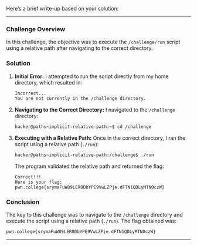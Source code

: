Here’s a brief write-up based on your solution:

---

### Challenge Overview

In this challenge, the objective was to execute the `/challenge/run` script using a relative path after navigating to the correct directory.

### Solution

1. **Initial Error:**
   I attempted to run the script directly from my home directory, which resulted in:

   ```bash
   Incorrect...
   You are not currently in the /challenge directory.
   ```

2. **Navigating to the Correct Directory:**
   I navigated to the `/challenge` directory:

   ```bash
   hacker@paths~implicit-relative-path:~$ cd /challenge
   ```

3. **Executing with a Relative Path:**
   Once in the correct directory, I ran the script using a relative path (`./run`):

   ```bash
   hacker@paths~implicit-relative-path:/challenge$ ./run
   ```

   The program validated the relative path and returned the flag:

   ```
   Correct!!!
   Here is your flag:
   pwn.college{srymaFuW89LER0DbYPE9VwLZPje.dFTN1QDLyMTN0czW}
   ```

### Conclusion

The key to this challenge was to navigate to the `/challenge` directory and execute the script using a relative path (`./run`). The flag obtained was:

```
pwn.college{srymaFuW89LER0DbYPE9VwLZPje.dFTN1QDLyMTN0czW}
```

---
